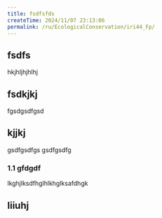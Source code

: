 ```yaml
---
title: fsdfsfds
createTime: 2024/11/07 23:13:06
permalink: /ru/EcologicalConservation/iri44_Fp/
---
```



## fsdfs
hkjhljhjhlhj
## fsdkjkj

fgsdgsdfgsd

## kjjkj

gsdfgsdfgs
gsdfgsdfg

### 1.1 gfdgdf


lkghjlksdfhglhlkhglksafdhgk

## liiuhj

